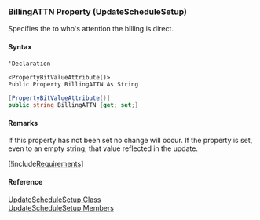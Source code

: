 ﻿### BillingATTN Property (UpdateScheduleSetup)

Specifies the to who's attention the billing is direct.

#### Syntax

```vbnet
'Declaration

<PropertyBitValueAttribute()>
Public Property BillingATTN As String
```

```csharp
[PropertyBitValueAttribute()]
public string BillingATTN {get; set;}
```

#### Remarks

If this property has not been set no change will occur. If the property is set, even to an empty string, that value reflected in the update.

[!include[Requirements](../partials/requirements.md)]

#### Reference

[UpdateScheduleSetup Class](FChoice.Toolkits.Clarify~FChoice.Toolkits.Clarify.Contracts.UpdateScheduleSetup.md)  
[UpdateScheduleSetup Members](FChoice.Toolkits.Clarify~FChoice.Toolkits.Clarify.Contracts.UpdateScheduleSetup_members.md)